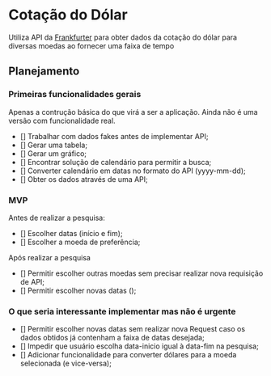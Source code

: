 # Cotação do Dólar

Utiliza API da [Frankfurter](https://www.frankfurter.app/docs/) para obter dados da cotação do dólar para diversas moedas ao fornecer uma faixa de tempo

## Planejamento

### Primeiras funcionalidades gerais

Apenas a contrução básica do que virá a ser a aplicação. Ainda não é uma versão com funcionalidade real.

- [] Trabalhar com dados fakes antes de implementar API;
- [] Gerar uma tabela;
- [] Gerar um gráfico;
- [] Encontrar solução de calendário para permitir a busca;
- [] Converter calendário em datas no formato do API (yyyy-mm-dd);
- [] Obter os dados através de uma API;

### MVP

Antes de realizar a pesquisa:

- [] Escolher datas (início e fim);
- [] Escolher a moeda de preferência;

Após realizar a pesquisa

- [] Permitir escolher outras moedas sem precisar realizar nova requisição de API;
- [] Permitir escolher novas datas ();

### O que seria interessante implementar mas não é urgente

- [] Permitir escolher novas datas sem realizar nova Request caso os dados obtidos já contenham a faixa de datas desejada;
- [] Impedir que usuário escolha data-inicio igual à data-fim na pesquisa;
- [] Adicionar funcionalidade para converter dólares para a moeda selecionada (e vice-versa);
